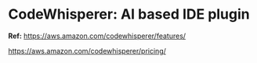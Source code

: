 # CodeWhisperer: AI based IDE plugin

**Ref:**
https://aws.amazon.com/codewhisperer/features/

https://aws.amazon.com/codewhisperer/pricing/
